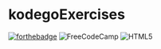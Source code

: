 # kodegoExercises

[![forthebadge](https://forthebadge.com/images/badges/uses-html.svg)](https://forthebadge.com)  ![FreeCodeCamp](https://img.shields.io/badge/Freecodecamp-%23123.svg?&style=for-the-badge&logo=freecodecamp&logoColor=green)  ![HTML5](https://img.shields.io/badge/html5-%23E34F26.svg?style=for-the-badge&logo=html5&logoColor=white)
